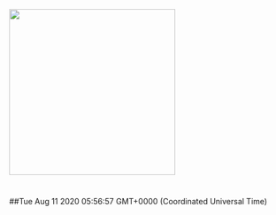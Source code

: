 <img width="300px" src="https://sickrage.ca/img/logo-stacked.png" />

# 

##Tue Aug 11 2020 05:56:57 GMT+0000 (Coordinated Universal Time)


